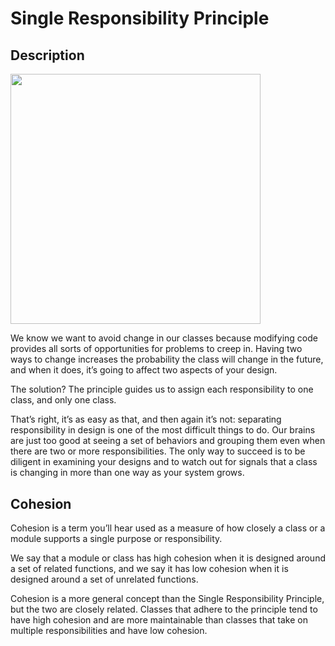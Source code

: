 # Single Responsibility Principle

## Description

<img src="image1.jpg" style="width:4.16975in" />

We know we want to avoid change in our classes because modifying code provides all sorts of opportunities for problems to creep in. Having two ways to change increases the probability the class will change in the future, and when it does, it’s going to affect two aspects of your design.

The solution? The principle guides us to assign each responsibility to one class, and only one class.

That’s right, it’s as easy as that, and then again it’s not: separating responsibility in design is one of the most difficult things to do. Our brains are just too good at seeing a set of behaviors and grouping them even when there are two or more responsibilities. The only way to succeed is to be diligent in examining your designs and to watch out for signals that a class is changing in more than one way as your system grows.

## Cohesion

Cohesion is a term you’ll hear used as a measure of how closely a class or a module supports a single purpose or responsibility.

We say that a module or class has high cohesion when it is designed around a set of related functions, and we say it has low cohesion when it is designed around a set of unrelated functions.

Cohesion is a more general concept than the Single Responsibility Principle, but the two are closely related. Classes that adhere to the principle tend to have high cohesion and are more maintainable than classes that take on multiple responsibilities and have low cohesion.
